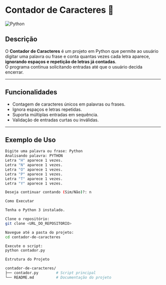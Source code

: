 # Contador de Caracteres 📝

![Python](https://img.shields.io/badge/Python-3.x-blue)

## Descrição
O **Contador de Caracteres** é um projeto em Python que permite ao usuário digitar uma palavra ou frase e conta quantas vezes cada letra aparece, **ignorando espaços e repetição de letras já contadas**.  
O programa continua solicitando entradas até que o usuário decida encerrar.

---

## Funcionalidades
- Contagem de caracteres únicos em palavras ou frases.  
- Ignora espaços e letras repetidas.  
- Suporta múltiplas entradas em sequência.  
- Validação de entradas curtas ou inválidas.  

---

## Exemplo de Uso
```bash
Digite uma palavra ou frase: Python
Analisando palavra: PYTHON
Letra "H" aparece 1 vezes.
Letra "N" aparece 1 vezes.
Letra "O" aparece 1 vezes.
Letra "P" aparece 1 vezes.
Letra "T" aparece 1 vezes.
Letra "Y" aparece 1 vezes.

Deseja continuar contando (Sim/Não)?: n

Como Executar

Tenha o Python 3 instalado.

Clone o repositório:
git clone <URL_DO_REPOSITORIO>

Navegue até a pasta do projeto:
cd contador-de-caracteres

Execute o script:
python contador.py

Estrutura do Projeto

contador-de-caracteres/
├── contador.py        # Script principal
└── README.md          # Documentação do projeto
